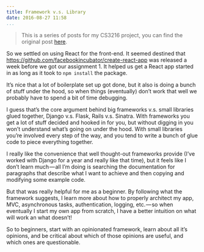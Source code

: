 ```yaml
---
title: Framework v.s. Library
date: 2016-08-27 11:58
...
```


> This is a series of posts for my CS3216 project, you can find the original post [here](https://medium.com/@ngzhian/framework-v-s-library-e802db791eea#.tn9lrcxc6).

So we settled on using React for the front-end. It seemed destined that https://github.com/facebookincubator/create-react-app was released a week before we got our assignment 1. It helped us get a React app started in as long as it took to `npm install` the package.

It’s nice that a lot of boilerplate set up got done, but it also is doing a bunch of stuff under the hood, so when things (eventually) don’t work that well we probably have to spend a bit of time debugging.

I guess that’s the core argument behind big frameworks v.s. small libraries glued together, Django v.s. Flask, Rails v.s. Sinatra. With frameworks you get a lot of stuff decided and hooked in for you, but without digging in you won’t understand what’s going on under the hood. With small libraries you’re involved every step of the way, and you tend to write a bunch of glue code to piece everything together.

I really like the convenience that well thought-out frameworks provide (I’ve worked with Django for a year and really like that time), but it feels like I don’t learn much — all I’m doing is searching the documentation for paragraphs that describe what I want to achieve and then copying and modifying some example code.

But that was really helpful for me as a beginner. By following what the framework suggests, I learn more about how to properly architect my app, MVC, asynchronous tasks, authentication, logging, etc. — so when eventually I start my own app from scratch, I have a better intuition on what will work an what doesn’t!

So to beginners, start with an opinionated framework, learn about all it’s opinions, and be critical about which of those opinions are useful, and which ones are questionable.
